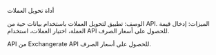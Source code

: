 أداة تحويل العملات

الوصف: تطبيق لتحويل العملات باستخدام بيانات حية من API.
الميزات: إدخال قيمة العملة، اختيار العملات، استخدام API للحصول على أسعار الصرف.


API من Exchangerate API للحصول على أسعار الصرف.
